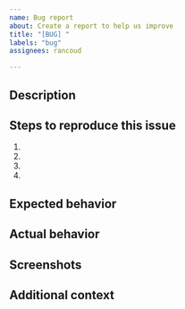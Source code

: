 ```yaml
---
name: Bug report
about: Create a report to help us improve
title: "[BUG] "
labels: "bug"
assignees: rancoud

---
```

## Description
<!-- A clear and concise description of what the bug is. -->

## Steps to reproduce this issue
1.
2.
3.
4.

## Expected behavior
<!-- A clear and concise description of what you expected to happen. -->

## Actual behavior
<!-- A clear and concise description of what you actual have instead of expected behavior. -->

## Screenshots
<!-- If applicable, add screenshots to help explain your problem. -->

## Additional context
<!-- Add any other context about the problem here. -->
